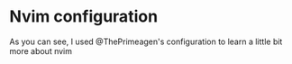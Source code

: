 # Nvim configuration

As you can see, I used @ThePrimeagen's configuration to learn a little bit more about nvim


